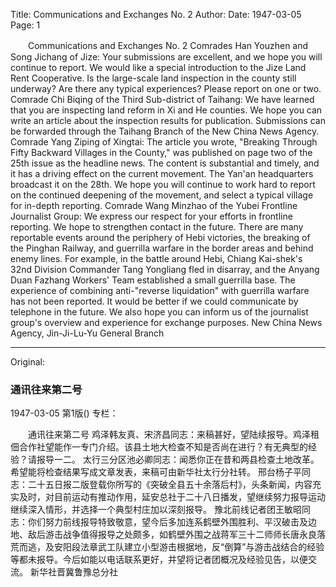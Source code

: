 Title: Communications and Exchanges No. 2
Author:
Date: 1947-03-05
Page: 1

　　Communications and Exchanges No. 2
    Comrades Han Youzhen and Song Jichang of Jize: Your submissions are excellent, and we hope you will continue to report. We would like a special introduction to the Jize Land Rent Cooperative. Is the large-scale land inspection in the county still underway? Are there any typical experiences? Please report on one or two.
    Comrade Chi Biqing of the Third Sub-district of Taihang: We have learned that you are inspecting land reform in Xi and He counties. We hope you can write an article about the inspection results for publication. Submissions can be forwarded through the Taihang Branch of the New China News Agency.
    Comrade Yang Ziping of Xingtai: The article you wrote, "Breaking Through Fifty Backward Villages in the County," was published on page two of the 25th issue as the headline news. The content is substantial and timely, and it has a driving effect on the current movement. The Yan'an headquarters broadcast it on the 28th. We hope you will continue to work hard to report on the continued deepening of the movement, and select a typical village for in-depth reporting.
    Comrade Wang Minzhao of the Yubei Frontline Journalist Group: We express our respect for your efforts in frontline reporting. We hope to strengthen contact in the future. There are many reportable events around the periphery of Hebi victories, the breaking of the Pinghan Railway, and guerrilla warfare in the border areas and behind enemy lines. For example, in the battle around Hebi, Chiang Kai-shek's 32nd Division Commander Tang Yongliang fled in disarray, and the Anyang Duan Fazhang Workers' Team established a small guerrilla base. The experience of combining anti-"reverse liquidation" with guerrilla warfare has not been reported. It would be better if we could communicate by telephone in the future. We also hope you can inform us of the journalist group's overview and experience for exchange purposes.
                New China News Agency, Jin-Ji-Lu-Yu General Branch



<hr /> 

Original: 


### 通讯往来第二号

1947-03-05
第1版()
专栏：

　　通讯往来第二号
    鸡泽韩友真、宋济昌同志：来稿甚好，望陆续报导。鸡泽租佃合作社望能作一专门介绍。该县土地大检查不知是否尚在进行？有无典型的经验？请报导一二。
    太行三分区池必卿同志：闻悉你正在昔和两县检查土地改革。希望能将检查结果写成文章发表，来稿可由新华社太行分社转。
    邢台杨子平同志：二十五日报二版登载你所写的《突破全县五十余落后村》，头条新闻，内容充实及时，对目前运动有推动作用，延安总社于二十八日播发，望继续努力报导运动继续深入情形，并选择一个典型村庄加以深刻报导。
    豫北前线记者团王敏昭同志：你们努力前线报导特致敬意，望今后多加连系鹤壁外围胜利、平汉破击及边地、敌后游击战争值得报导之处颇多，如鹤壁外围之战蒋军三十二师师长唐永良落荒而逃，及安阳段法章武工队建立小型游击根据地，反“倒算”与游击战结合的经验等都未报导。今后如能以电话联系更好，并望将记者团概况及经验见告，以便交流。
                新华社晋冀鲁豫总分社
